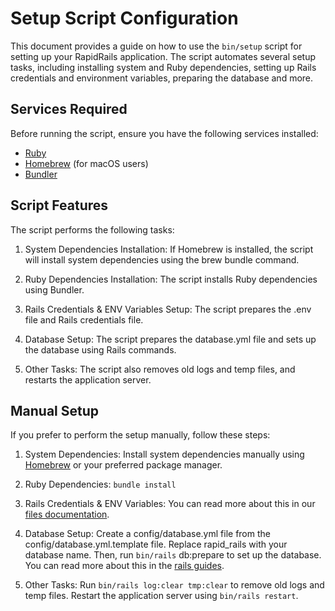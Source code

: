 # Setup Script Configuration

This document provides a guide on how to use the `bin/setup` script for setting up your RapidRails application. The script automates several setup tasks, including installing system and Ruby dependencies, setting up Rails credentials and environment variables, preparing the database and more.

## Services Required

Before running the script, ensure you have the following services installed:

- [Ruby](https://www.ruby-lang.org/en/documentation/installation/)
- [Homebrew](https://brew.sh/) (for macOS users)
- [Bundler](https://bundler.io/)

## Script Features

The script performs the following tasks:

1. System Dependencies Installation: If Homebrew is installed, the script will install system dependencies using the brew bundle command.

2. Ruby Dependencies Installation: The script installs Ruby dependencies using Bundler.

3. Rails Credentials & ENV Variables Setup: The script prepares the .env file and Rails credentials file.

4. Database Setup: The script prepares the database.yml file and sets up the database using Rails commands.

5. Other Tasks: The script also removes old logs and temp files, and restarts the application server.

## Manual Setup

If you prefer to perform the setup manually, follow these steps:

1. System Dependencies: Install system dependencies manually using [Homebrew](https://brew.sh/) or your preferred package manager.

2. Ruby Dependencies: `bundle install`

3. Rails Credentials & ENV Variables: You can read more about this in our [files documentation]().

4. Database Setup: Create a config/database.yml file from the config/database.yml.template file. Replace rapid_rails with your database name. Then, run `bin/rails` db:prepare to set up the database. You can read more about this in the [rails guides](https://guides.rubyonrails.org/v2.3/getting_started.html#configuring-a-database).

5. Other Tasks: Run `bin/rails log:clear tmp:clear` to remove old logs and temp files. Restart the application server using `bin/rails restart`.
